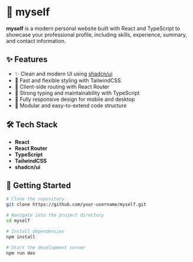 # 👤 myself

**myself** is a modern personal website built with React and TypeScript to showcase your professional profile, including skills, experience, summary, and contact information.

## ✨ Features

- ✨ Clean and modern UI using [shadcn/ui](https://ui.shadcn.com/)
- 🎨 Fast and flexible styling with TailwindCSS
- 🔀 Client-side routing with React Router
- 🔧 Strong typing and maintainability with TypeScript
- 📱 Fully responsive design for mobile and desktop
- 🧩 Modular and easy-to-extend code structure

## 🛠️ Tech Stack

- **React**
- **React Router**
- **TypeScript**
- **TailwindCSS**
- **shadcn/ui**


## 🚀 Getting Started

```bash
# Clone the repository
git clone https://github.com/your-username/myself.git

# Navigate into the project directory
cd myself

# Install dependencies
npm install

# Start the development server
npm run dev


